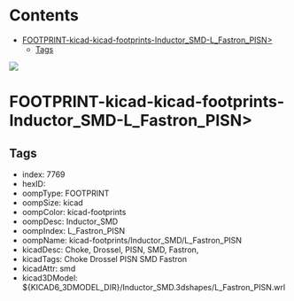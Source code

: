 



Contents
========

* [FOOTPRINT-kicad-kicad-footprints-Inductor_SMD-L_Fastron_PISN>](#footprint-kicad-kicad-footprints-inductor_smd-l_fastron_pisn)
	* [Tags](#tags)
  
![][im]
# FOOTPRINT-kicad-kicad-footprints-Inductor_SMD-L_Fastron_PISN>

## Tags

- index: 7769
- hexID: 
- oompType: FOOTPRINT
- oompSize: kicad
- oompColor: kicad-footprints
- oompDesc: Inductor_SMD
- oompIndex: L_Fastron_PISN
- oompName: kicad-footprints/Inductor_SMD/L_Fastron_PISN
- kicadDesc: Choke, Drossel, PISN, SMD, Fastron,
- kicadTags: Choke Drossel PISN SMD Fastron
- kicadAttr: smd
- kicad3DModel: ${KICAD6_3DMODEL_DIR}/Inductor_SMD.3dshapes/L_Fastron_PISN.wrl



[im]: image.png
